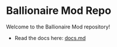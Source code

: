 # Ballionaire Mod Repo

Welcome to the Ballionaire Mod repository!

* Read the docs here: [docs.md](docs.md)
  

